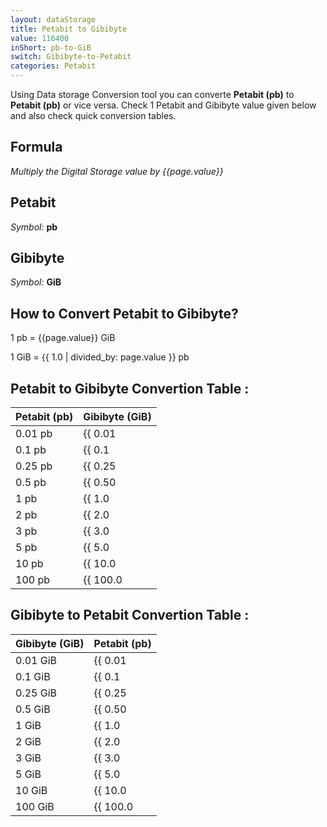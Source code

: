 ```yaml
---
layout: dataStorage
title: Petabit to Gibibyte
value: 116400
inShort: pb-to-GiB
switch: Gibibyte-to-Petabit
categories: Petabit
---
```


Using Data storage Conversion tool you can converte **Petabit (pb)** to **Petabit (pb)** or vice versa. Check 1 Petabit and Gibibyte value given below and also check quick conversion tables.

## Formula
*Multiply the Digital Storage value by {{page.value}}*

## Petabit
*Symbol:* **pb**

## Gibibyte
*Symbol:* **GiB**

## How to Convert Petabit to Gibibyte?

1 pb = {{page.value}} GiB

1 GiB = {{ 1.0 | divided_by: page.value }} pb


## Petabit to Gibibyte Convertion Table :

| Petabit (pb) | Gibibyte (GiB) |
| ---- | ---- |
| 0.01 pb | {{ 0.01 | times: page.value | round: 12 }} GiB |
| 0.1 pb | {{ 0.1 | times: page.value | round: 12 }} GiB |
| 0.25 pb | {{ 0.25 | times: page.value | round: 12 }} GiB |
| 0.5 pb | {{ 0.50 | times: page.value | round: 12 }} GiB |
| 1 pb | {{ 1.0 | times: page.value | round: 12 }} GiB |
| 2 pb | {{ 2.0 | times: page.value | round: 12 }} GiB |
| 3 pb | {{ 3.0 | times: page.value | round: 12 }} GiB |
| 5 pb | {{ 5.0 | times: page.value | round: 12 }} GiB |
| 10 pb | {{ 10.0 | times: page.value | round: 12 }} GiB |
| 100 pb | {{ 100.0 | times: page.value | round: 12 }} GiB |

## Gibibyte to Petabit Convertion Table :

| Gibibyte (GiB) | Petabit (pb) |
| ---- | ---- |
| 0.01 GiB | {{ 0.01 | divided_by: page.value | round: 12 }} pb |
| 0.1 GiB | {{ 0.1 | divided_by: page.value | round: 12 }} pb |
| 0.25 GiB | {{ 0.25 | divided_by: page.value | round: 12 }} pb |
| 0.5 GiB | {{ 0.50 | divided_by: page.value | round: 12 }} pb |
| 1 GiB | {{ 1.0 | divided_by: page.value | round: 12 }} pb |
| 2 GiB | {{ 2.0 | divided_by: page.value | round: 12 }} pb |
| 3 GiB | {{ 3.0 | divided_by: page.value | round: 12 }} pb |
| 5 GiB | {{ 5.0 | divided_by: page.value | round: 12 }} pb |
| 10 GiB | {{ 10.0 | divided_by: page.value | round: 12 }} pb |
| 100 GiB | {{ 100.0 | divided_by: page.value | round: 12 }} pb |


<script>
document.getElementById('selectInput')[18].selected = true
document.getElementById('selectOutput')[13].selected = true
</script>

